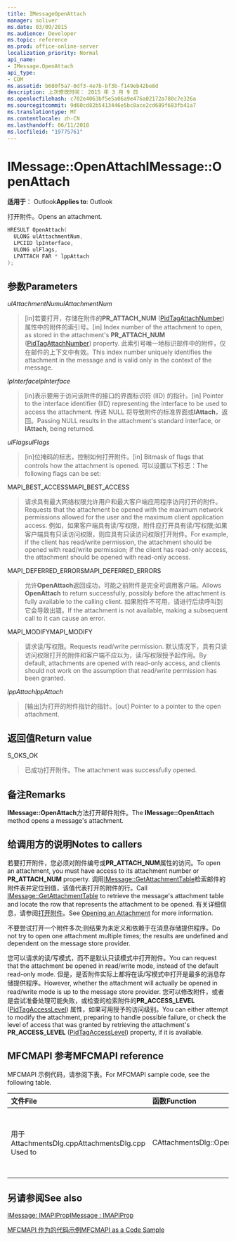 ```yaml
---
title: IMessageOpenAttach
manager: soliver
ms.date: 03/09/2015
ms.audience: Developer
ms.topic: reference
ms.prod: office-online-server
localization_priority: Normal
api_name:
- IMessage.OpenAttach
api_type:
- COM
ms.assetid: b680f5a7-0df3-4e7b-bf3b-f149eb42be8d
description: 上次修改时间： 2015 年 3 月 9 日
ms.openlocfilehash: c702e4063bf5e5a06a9e476a02172a780c7e326a
ms.sourcegitcommit: 9d60cd82b5413446e5bc8ace2cd689f683fb41a7
ms.translationtype: MT
ms.contentlocale: zh-CN
ms.lasthandoff: 06/11/2018
ms.locfileid: "19775761"
---
```

# <a name="imessageopenattach"></a><span data-ttu-id="b031d-103">IMessage::OpenAttach</span><span class="sxs-lookup"><span data-stu-id="b031d-103">IMessage::OpenAttach</span></span>

  
  
<span data-ttu-id="b031d-104">**适用于**： Outlook</span><span class="sxs-lookup"><span data-stu-id="b031d-104">**Applies to**: Outlook</span></span> 
  
<span data-ttu-id="b031d-105">打开附件。</span><span class="sxs-lookup"><span data-stu-id="b031d-105">Opens an attachment.</span></span> 
  
```cpp
HRESULT OpenAttach(
  ULONG ulAttachmentNum,
  LPCIID lpInterface,
  ULONG ulFlags,
  LPATTACH FAR * lppAttach
);
```

## <a name="parameters"></a><span data-ttu-id="b031d-106">参数</span><span class="sxs-lookup"><span data-stu-id="b031d-106">Parameters</span></span>

 <span data-ttu-id="b031d-107">_ulAttachmentNum_</span><span class="sxs-lookup"><span data-stu-id="b031d-107">_ulAttachmentNum_</span></span>
  
> <span data-ttu-id="b031d-108">[in]若要打开，存储在附件的**PR_ATTACH_NUM** ([PidTagAttachNumber](pidtagattachnumber-canonical-property.md)) 属性中的附件的索引号。</span><span class="sxs-lookup"><span data-stu-id="b031d-108">[in] Index number of the attachment to open, as stored in the attachment's **PR_ATTACH_NUM** ([PidTagAttachNumber](pidtagattachnumber-canonical-property.md)) property.</span></span> <span data-ttu-id="b031d-109">此索引号唯一地标识邮件中的附件，仅在邮件的上下文中有效。</span><span class="sxs-lookup"><span data-stu-id="b031d-109">This index number uniquely identifies the attachment in the message and is valid only in the context of the message.</span></span>
    
 <span data-ttu-id="b031d-110">_lpInterface_</span><span class="sxs-lookup"><span data-stu-id="b031d-110">_lpInterface_</span></span>
  
> <span data-ttu-id="b031d-111">[in]表示要用于访问该附件的接口的界面标识符 (IID) 的指针。</span><span class="sxs-lookup"><span data-stu-id="b031d-111">[in] Pointer to the interface identifier (IID) representing the interface to be used to access the attachment.</span></span> <span data-ttu-id="b031d-112">传递 NULL 将导致附件的标准界面或**IAttach**，返回。</span><span class="sxs-lookup"><span data-stu-id="b031d-112">Passing NULL results in the attachment's standard interface, or **IAttach**, being returned.</span></span> 
    
 <span data-ttu-id="b031d-113">_ulFlags_</span><span class="sxs-lookup"><span data-stu-id="b031d-113">_ulFlags_</span></span>
  
> <span data-ttu-id="b031d-114">[in]位掩码的标志，控制如何打开附件。</span><span class="sxs-lookup"><span data-stu-id="b031d-114">[in] Bitmask of flags that controls how the attachment is opened.</span></span> <span data-ttu-id="b031d-115">可以设置以下标志：</span><span class="sxs-lookup"><span data-stu-id="b031d-115">The following flags can be set:</span></span> 
    
<span data-ttu-id="b031d-116">MAPI_BEST_ACCESS</span><span class="sxs-lookup"><span data-stu-id="b031d-116">MAPI_BEST_ACCESS</span></span> 
  
> <span data-ttu-id="b031d-117">请求具有最大网络权限允许用户和最大客户端应用程序访问打开的附件。</span><span class="sxs-lookup"><span data-stu-id="b031d-117">Requests that the attachment be opened with the maximum network permissions allowed for the user and the maximum client application access.</span></span> <span data-ttu-id="b031d-118">例如，如果客户端具有读/写权限，附件应打开具有读/写权限;如果客户端具有只读访问权限，则应具有只读访问权限打开附件。</span><span class="sxs-lookup"><span data-stu-id="b031d-118">For example, if the client has read/write permission, the attachment should be opened with read/write permission; if the client has read-only access, the attachment should be opened with read-only access.</span></span> 
    
<span data-ttu-id="b031d-119">MAPI_DEFERRED_ERRORS</span><span class="sxs-lookup"><span data-stu-id="b031d-119">MAPI_DEFERRED_ERRORS</span></span> 
  
> <span data-ttu-id="b031d-120">允许**OpenAttach**返回成功，可能之前附件是完全可调用客户端。</span><span class="sxs-lookup"><span data-stu-id="b031d-120">Allows **OpenAttach** to return successfully, possibly before the attachment is fully available to the calling client.</span></span> <span data-ttu-id="b031d-121">如果附件不可用，请进行后续呼叫到它会导致出错。</span><span class="sxs-lookup"><span data-stu-id="b031d-121">If the attachment is not available, making a subsequent call to it can cause an error.</span></span> 
    
<span data-ttu-id="b031d-122">MAPI_MODIFY</span><span class="sxs-lookup"><span data-stu-id="b031d-122">MAPI_MODIFY</span></span> 
  
> <span data-ttu-id="b031d-123">请求读/写权限。</span><span class="sxs-lookup"><span data-stu-id="b031d-123">Requests read/write permission.</span></span> <span data-ttu-id="b031d-124">默认情况下，具有只读访问权限打开的附件和客户端不应以为，读/写权限授予起作用。</span><span class="sxs-lookup"><span data-stu-id="b031d-124">By default, attachments are opened with read-only access, and clients should not work on the assumption that read/write permission has been granted.</span></span> 
    
 <span data-ttu-id="b031d-125">_lppAttach_</span><span class="sxs-lookup"><span data-stu-id="b031d-125">_lppAttach_</span></span>
  
> <span data-ttu-id="b031d-126">[输出]为打开的附件指针的指针。</span><span class="sxs-lookup"><span data-stu-id="b031d-126">[out] Pointer to a pointer to the open attachment.</span></span>
    
## <a name="return-value"></a><span data-ttu-id="b031d-127">返回值</span><span class="sxs-lookup"><span data-stu-id="b031d-127">Return value</span></span>

<span data-ttu-id="b031d-128">S_OK</span><span class="sxs-lookup"><span data-stu-id="b031d-128">S_OK</span></span> 
  
> <span data-ttu-id="b031d-129">已成功打开附件。</span><span class="sxs-lookup"><span data-stu-id="b031d-129">The attachment was successfully opened.</span></span>
    
## <a name="remarks"></a><span data-ttu-id="b031d-130">备注</span><span class="sxs-lookup"><span data-stu-id="b031d-130">Remarks</span></span>

<span data-ttu-id="b031d-131">**IMessage::OpenAttach**方法打开邮件附件。</span><span class="sxs-lookup"><span data-stu-id="b031d-131">The **IMessage::OpenAttach** method opens a message's attachment.</span></span> 
  
## <a name="notes-to-callers"></a><span data-ttu-id="b031d-132">给调用方的说明</span><span class="sxs-lookup"><span data-stu-id="b031d-132">Notes to callers</span></span>

<span data-ttu-id="b031d-133">若要打开附件，您必须对附件编号或**PR_ATTACH_NUM**属性的访问。</span><span class="sxs-lookup"><span data-stu-id="b031d-133">To open an attachment, you must have access to its attachment number or **PR_ATTACH_NUM** property.</span></span> <span data-ttu-id="b031d-134">调用[IMessage::GetAttachmentTable](imessage-getattachmenttable.md)检索邮件的附件表并定位到值，该值代表打开的附件的行。</span><span class="sxs-lookup"><span data-stu-id="b031d-134">Call [IMessage::GetAttachmentTable](imessage-getattachmenttable.md) to retrieve the message's attachment table and locate the row that represents the attachment to be opened.</span></span> <span data-ttu-id="b031d-135">有关详细信息，请参阅[打开附件](opening-an-attachment.md)。</span><span class="sxs-lookup"><span data-stu-id="b031d-135">See [Opening an Attachment](opening-an-attachment.md) for more information.</span></span> 
  
<span data-ttu-id="b031d-136">不要尝试打开一个附件多次;则结果为未定义和依赖于在消息存储提供程序。</span><span class="sxs-lookup"><span data-stu-id="b031d-136">Do not try to open one attachment multiple times; the results are undefined and dependent on the message store provider.</span></span>
  
<span data-ttu-id="b031d-137">您可以请求的读/写模式，而不是默认只读模式中打开附件。</span><span class="sxs-lookup"><span data-stu-id="b031d-137">You can request that the attachment be opened in read/write mode, instead of the default read-only mode.</span></span> <span data-ttu-id="b031d-138">但是，是否附件实际上都将在读/写模式中打开是最多的消息存储提供程序。</span><span class="sxs-lookup"><span data-stu-id="b031d-138">However, whether the attachment will actually be opened in read/write mode is up to the message store provider.</span></span> <span data-ttu-id="b031d-139">您可以修改附件，或者是尝试准备处理可能失败，或检查的检索附件的**PR_ACCESS_LEVEL** ([PidTagAccessLevel](pidtagaccesslevel-canonical-property.md)) 属性，如果可用授予的访问级别。</span><span class="sxs-lookup"><span data-stu-id="b031d-139">You can either attempt to modify the attachment, preparing to handle possible failure, or check the level of access that was granted by retrieving the attachment's **PR_ACCESS_LEVEL** ([PidTagAccessLevel](pidtagaccesslevel-canonical-property.md)) property, if it is available.</span></span> 
  
## <a name="mfcmapi-reference"></a><span data-ttu-id="b031d-140">MFCMAPI 参考</span><span class="sxs-lookup"><span data-stu-id="b031d-140">MFCMAPI reference</span></span>

<span data-ttu-id="b031d-141">MFCMAPI 示例代码，请参阅下表。</span><span class="sxs-lookup"><span data-stu-id="b031d-141">For MFCMAPI sample code, see the following table.</span></span>
  
|<span data-ttu-id="b031d-142">**文件**</span><span class="sxs-lookup"><span data-stu-id="b031d-142">**File**</span></span>|<span data-ttu-id="b031d-143">**函数**</span><span class="sxs-lookup"><span data-stu-id="b031d-143">**Function**</span></span>|<span data-ttu-id="b031d-144">**Comment**</span><span class="sxs-lookup"><span data-stu-id="b031d-144">**Comment**</span></span>|
|:-----|:-----|:-----|
|<span data-ttu-id="b031d-145">用于 AttachmentsDlg.cpp</span><span class="sxs-lookup"><span data-stu-id="b031d-145">AttachmentsDlg.cpp Used to</span></span>  <br/> |<span data-ttu-id="b031d-146">CAttachmentsDlg::OpenItemProp</span><span class="sxs-lookup"><span data-stu-id="b031d-146">CAttachmentsDlg::OpenItemProp</span></span>  <br/> |<span data-ttu-id="b031d-147">MFCMAPI 使用**IMessage::OpenAttach**方法打开 attachment 对象</span><span class="sxs-lookup"><span data-stu-id="b031d-147">MFCMAPI uses the **IMessage::OpenAttach** method to open attachment objects,</span></span>  <br/> |
   
## <a name="see-also"></a><span data-ttu-id="b031d-148">另请参阅</span><span class="sxs-lookup"><span data-stu-id="b031d-148">See also</span></span>



[<span data-ttu-id="b031d-149">IMessage: IMAPIProp</span><span class="sxs-lookup"><span data-stu-id="b031d-149">IMessage : IMAPIProp</span></span>](imessageimapiprop.md)


[<span data-ttu-id="b031d-150">MFCMAPI 作为的代码示例</span><span class="sxs-lookup"><span data-stu-id="b031d-150">MFCMAPI as a Code Sample</span></span>](mfcmapi-as-a-code-sample.md)

